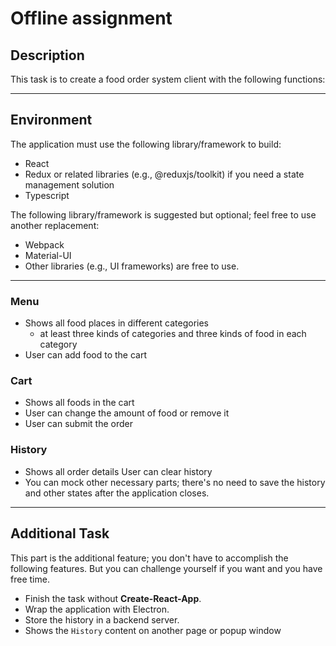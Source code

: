 # Offline assignment

## Description

This task is to create a food order system client with the following functions:

---

## Environment

The application must use the following library/framework to build:

- React
- Redux or related libraries (e.g., @reduxjs/toolkit) if you need a state management solution
- Typescript

The following library/framework is suggested but optional; feel free to use another replacement:

- Webpack
- Material-UI
- Other libraries (e.g., UI frameworks) are free to use.

---

### Menu

- Shows all food places in different categories
  - at least three kinds of categories and three kinds of food in each category
- User can add food to the cart

### Cart

- Shows all foods in the cart
- User can change the amount of food or remove it
- User can submit the order

### History

- Shows all order details User can clear history
- You can mock other necessary parts; there's no need to save the history and other states after the application closes.

---

## Additional Task

This part is the additional feature; you don't have to accomplish the following features. But you can challenge yourself if you want and you have free time.

- Finish the task without **Create-React-App**.
- Wrap the application with Electron.
- Store the history in a backend server.
- Shows the `History` content on another page or popup window
